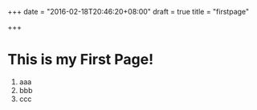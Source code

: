 +++
date = "2016-02-18T20:46:20+08:00"
draft = true
title = "firstpage"

+++


This is my First Page!
=============================

 1. aaa
 1. bbb
 1. ccc
